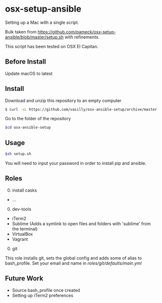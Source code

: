 # osx-setup-ansible
Setting up a Mac with a single script.

Bulk taken from
https://github.com/pameck/osx-setup-ansible/blob/master/setup.sh
with refinements.

This script has been tested on OSX El Capitan.

## Before Install

Update macOS to latest

## Install
Download and unzip this repository to an empty computer
```bash
$ curl -sL https://github.com/vasilly/osx-ansible-setup/archive/master.tar.gz | tar xz
```

Go to the folder of the repository
```bash
$cd osx-ansible-setup
```

## Usage
```bash
$sh setup.sh
```
You will need to input your password in order to install pip and ansible.

## Roles

0. install casks
  - ...

0. dev-tools
  - iTerm2
  - Sublime (Adds a symlink to open files and folders with 'sublime' from the terminal)
  - VirtualBox
  - Vagrant

0. git

  This role installs git, sets the global config and adds some of alias to bash_profile. Set your email and name in *roles/git/defaults/main.yml*

## Future Work

- Source bash_profile once created
- Setting up iTerm2 preferences
